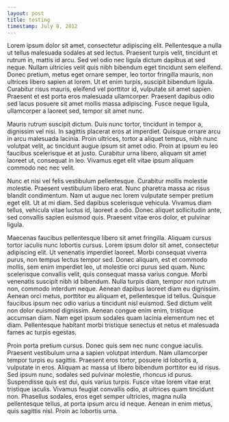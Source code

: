 ```yaml
---
layout: post
title: testing
timestamp: July 8, 2012
---
```


Lorem ipsum dolor sit amet, consectetur adipiscing elit. Pellentesque a nulla ut tellus malesuada sodales at sed lectus. Praesent turpis velit, tincidunt et rutrum in, mattis id arcu. Sed vel odio nec ligula dictum dapibus at sed neque. Nullam ultricies velit quis nibh bibendum eget tincidunt sem eleifend. Donec pretium, metus eget ornare semper, leo tortor fringilla mauris, non ultrices libero sapien at lorem. Ut et enim turpis, suscipit bibendum ligula. Curabitur risus mauris, eleifend vel porttitor id, vulputate sit amet sapien. Praesent et est porta eros malesuada ullamcorper. Praesent dapibus odio sed lacus posuere sit amet mollis massa adipiscing. Fusce neque ligula, ullamcorper a laoreet sed, tempor sit amet nunc.

Mauris rutrum suscipit dictum. Duis nunc tortor, tincidunt in tempor a, dignissim vel nisi. In sagittis placerat eros at imperdiet. Quisque ornare arcu in arcu malesuada lacinia. Proin ultrices, tortor a aliquet tempus, nibh nunc volutpat velit, ac tincidunt augue ipsum sit amet odio. Proin at ipsum eu leo faucibus scelerisque et at justo. Curabitur urna libero, aliquam sit amet laoreet ut, consequat in leo. Vivamus eget elit vitae ipsum aliquam commodo nec nec velit.

Nunc et nisi vel felis vestibulum pellentesque. Curabitur mollis molestie molestie. Praesent vestibulum libero erat. Nunc pharetra massa ac risus blandit condimentum. Nam ut augue nec lorem vulputate semper pretium eget elit. Ut at mi diam. Sed dapibus scelerisque vehicula. Vivamus diam tellus, vehicula vitae luctus id, laoreet a odio. Donec aliquet sollicitudin ante, sed convallis sapien euismod quis. Praesent vitae eros dolor, et pulvinar ligula.

Maecenas faucibus pellentesque libero sit amet fringilla. Aliquam cursus tortor iaculis nunc lobortis cursus. Lorem ipsum dolor sit amet, consectetur adipiscing elit. Ut venenatis imperdiet laoreet. Morbi consequat viverra purus, non tempus lectus tempor sed. Donec aliquam, est et commodo mollis, sem enim imperdiet leo, ut molestie orci purus sed quam. Nunc scelerisque convallis velit, quis consequat massa varius congue. Morbi venenatis suscipit nibh id bibendum. Nulla turpis diam, tempor non rutrum non, commodo interdum neque. Aenean dapibus laoreet diam eu dignissim. Aenean orci metus, porttitor eu aliquam et, pellentesque id tellus. Quisque faucibus ipsum nec odio varius a tincidunt nisl euismod. Sed dictum velit non dolor euismod dignissim. Aenean congue enim enim, tristique accumsan diam. Nam eget ipsum sodales quam lacinia elementum nec et diam. Pellentesque habitant morbi tristique senectus et netus et malesuada fames ac turpis egestas.

Proin porta pretium cursus. Donec quis sem nec nunc congue iaculis. Praesent vestibulum urna a sapien volutpat interdum. Nam ullamcorper tempor turpis eu sagittis. Praesent eros tortor, posuere id lobortis a, vulputate in eros. Aliquam ac massa ut libero bibendum porttitor eu id risus. Sed ipsum nunc, sodales sed pulvinar molestie, rhoncus id purus. Suspendisse quis est dui, quis varius turpis. Fusce vitae lorem vitae erat tristique iaculis. Vivamus feugiat convallis odio, at ultrices quam tincidunt non. Phasellus sodales, eros eget semper ultricies, magna nulla pellentesque tellus, at porta ipsum arcu id neque. Aenean in enim metus, quis sagittis nisl. Proin ac lobortis urna.
